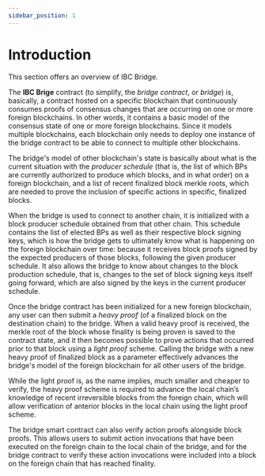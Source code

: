 ```yaml
---
sidebar_position: 1
---
```


# Introduction

This section offers an overview of IBC Bridge.

The **IBC Brige** contract (to simplify, the _bridge contract_, or _bridge_) is, basically, a contract hosted on a specific blockchain that continuously consumes proofs of consensus changes that are occurring on one or more foreign blockchains. In other words, it contains a basic model of the consensus state of one or more foreign blockchains. Since it models multiple blockchains, each blockchain only needs to deploy one instance of the bridge contract to be able to connect to multiple other blockchains.

The bridge's model of other blockchain's state is basically about what is the current situation with  the _producer schedule_ (that is, the list of which BPs are currently authorized to produce which blocks, and in what order) on a foreign blockchain, and a list of recent finalized block merkle roots, which are needed to prove the inclusion of specific actions in specific, finalized blocks.

When the bridge is used to connect to another chain, it is initialized with a block producer schedule obtained from that other chain. This schedule contains the list of elected BPs as well as their respective block signing keys, which is how the bridge gets to ultimately know what is happening on the foreign blockchain over time: because it receives block proofs signed by the expected producers of those blocks, following the given producer schedule. It also allows the bridge to know about changes to the block production schedule, that is, changes to the set of block signing keys itself going forward, which are also signed by the keys in the current producer schedule.

Once the bridge contract has been initialized for a new foreign blockchain, any user can then submit a _heavy proof_ (of a finalized block on the destination chain) to the bridge. When a valid heavy proof is received, the merkle root of the block whose finality is being proven is saved to the contract state, and it then becomes possible to prove actions that occurred prior to that block using a _light proof_ scheme. Calling the bridge with a new heavy proof of finalized block as a parameter effectively advances the bridge's model of the foreign blockchain for all other users of the bridge.

While the light proof is, as the name implies, much smaller and cheaper to verify, the heavy proof scheme is required to advance the local chain’s knowledge of recent irreversible blocks from the foreign chain, which will allow verification of anterior blocks in the local chain using the light proof scheme.

The bridge smart contract can also verify action proofs alongside block proofs. This allows users to submit action invocations that have been executed on the foreign chain to the local chain of the bridge, and for the bridge contract to verify these action invocations were included into a block on the foreign chain that has reached finality.

